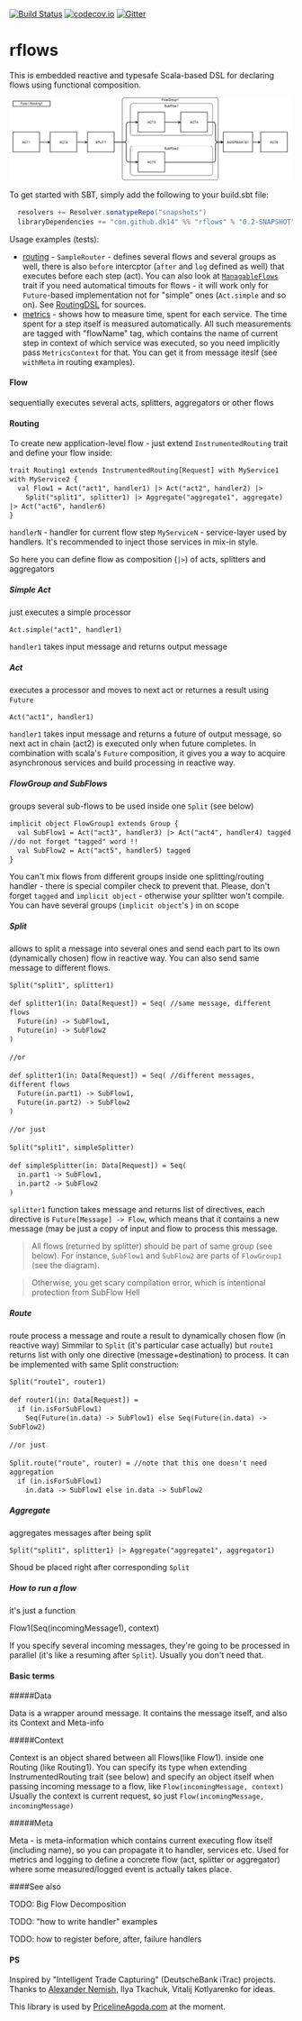 [![Build Status](https://travis-ci.org/dk14/rflows.svg)](https://travis-ci.org/dk14/rflows)
[![codecov.io](http://codecov.io/github/dk14/rflows/coverage.svg?branch=master)](http://codecov.io/github/dk14/rflows?branch=master)
[![Gitter](https://badges.gitter.im/Join%20Chat.svg)](https://gitter.im/dk14/rflows?utm_source=badge&utm_medium=badge&utm_campaign=pr-badge)

# rflows

This is embedded reactive and typesafe Scala-based DSL for declaring flows using functional composition.

![Graph1](/graph.png)

To get started with SBT, simply add the following to your build.sbt file:

```scala
  resolvers += Resolver.sonatypeRepo("snapshots")
  libraryDependencies += "com.github.dk14" %% "rflows" % "0.2-SNAPSHOT"
```

Usage examples (tests):
  - [routing](/src/test/scala/api/routing/dsl/RoutingDSLTest.scala) - `SampleRouter` - defines several flows and several groups as well, there is also `before` intercptor (`after` and `log` defined as well) that executes before each step (act). You can also look at [`ManagableFlows`](/src/main/scala/api/routing/dsl/ManagableRouting.scala) trait if you need automatical timouts for flows - it will work only for `Future`-based implementation not for "simple" ones (`Act.simple` and so on). See [RoutingDSL](/src/main/scala/api/routing/dsl/RoutingDSL.scala) for sources.
  - [metrics](/src/test/scala/api/routing/metrics/MetricsTest.scala#L61) - shows how to measure time, spent for each service. The time spent for a step itself is measured automatically. All such measurements are tagged with "flowName" tag, which contains the name of current step in context of which service was executed, so you need implicitly pass `MetricsContext` for that. You can get it from message iteslf (see `withMeta` in routing examples).

#### Flow
sequentially executes several acts, splitters, aggregators or other flows

#### Routing
 
To create new application-level flow - just extend `InstrumentedRouting` trait and define your flow inside:

    trait Routing1 extends InstrumentedRouting[Request] with MyService1 with MyService2 {
      val Flow1 = Act("act1", handler1) |> Act("act2", handler2) |> 
        Split("split1", splitter1) |> Aggregate("aggregate1", aggregate) |> Act("act6", handler6)
    }

`handlerN` - handler for current flow step
`MyServiceN` - service-layer used by handlers. It's recommended to inject those services in mix-in style.

So here you can define flow as composition (`|>`) of acts, splitters and aggregators

##### Simple Act 
just executes a simple processor

    Act.simple("act1", handler1)

`handler1` takes input message and returns output message

##### Act
executes a processor and moves to next act or returnes a result using `Future`
    
    Act("act1", handler1)

`handler1` takes input message and returns a future of output message, so next act in chain (act2) is executed only when future completes. In combination with scala's `Future` composition, it gives you a way to acquire asynchronous services and build processing in reactive way.

##### FlowGroup and SubFlows
groups several sub-flows to be used inside one `Split` (see below)

    implicit object FlowGroup1 extends Group {
      val SubFlow1 = Act("act3", handler3) |> Act("act4", handler4) tagged //do not forget "tagged" word !!
      val SubFlow2 = Act("act5", handler5) tagged
    }

You can't mix flows from different groups inside one splitting/routing handler - there is special compiler check to prevent that. Please, don't forget `tagged` and `implicit object` - otherwise your splitter won't compile. You can have several groups (`implicit object`'s ) in on scope

##### Split
allows to split a message into several ones and send each part to its own (dynamically chosen) flow in reactive way. You can also send same message to different flows.

    Split("split1", splitter1)

    def splitter1(in: Data[Request]) = Seq( //same message, different flows
      Future(in) -> SubFlow1, 
      Future(in) -> SubFlow2
    )
 
    //or
 
    def splitter1(in: Data[Request]) = Seq( //different messages, different flows
      Future(in.part1) -> SubFlow1,
      Future(in.part2) -> SubFlow2
    ) 
    
    //or just
    
    Split("split1", simpleSplitter)
    
    def simpleSplitter(in: Data[Request]) = Seq(
      in.part1 -> SubFlow1,
      in.part2 -> SubFlow2
    )
    

`splitter1` function takes message and returns list of directives, each directive is `Future[Message] -> Flow`, which means that it contains a new message (may be just a copy of input and flow to process this message.

>All flows (returned by splitter) should be part of same group (see below). For instance, `SubFlow1` and `SubFlow2` are parts of `FlowGroup1` (see the diagram).

>Otherwise, you get scary compilation error, which is intentional protection from SubFlow Hell

##### Route
route process a message and route a result to dynamically chosen flow (in reactive way)
Simmilar to `Split` (it's particular case actually) but `route1` returns list with only one directive (message+destination) to process. It can be implemented with same Split construction:

    Split("route1", router1)

    def router1(in: Data[Request]) = 
      if (in.isForSubFlow1)  
        Seq(Future(in.data) -> SubFlow1) else Seq(Future(in.data) -> SubFlow2)
    
    //or just
    
    Split.route("route", router) = //note that this one doesn't need aggregation
      if (in.isForSubFlow1)  
        in.data -> SubFlow1 else in.data -> SubFlow2


##### Aggregate
aggregates messages after being split

    Split("split1", splitter1) |> Aggregate("aggregate1", aggregator1)

Shoud be placed right after corresponding `Split`

##### How to run a flow
it's just a function

  Flow1(Seq(incomingMessage1), context)
  
If you specify several incoming messages, they're going to be processed in parallel (it's like a resuming after `Split`). Usually you don't need that.

#### Basic terms


#####Data

Data is a wrapper around message. It contains the message itself, and also its Context and Meta-info

#####Context

Context is an object shared between all Flows(like Flow1). inside one Routing (like Routing1).
You can specify its type when extending InstrumentedRouting trait (see below) and specify an object itself when passing incoming message to a flow, like `Flow(incomingMessage, context)`
Usually the context is current request, so just `Flow(incomingMessage, incomingMessage)`

#####Meta

Meta - is meta-information which contains current executing flow itself (including name), so you can propagate it to handler, services etc. Used for metrics and logging to define a concrete flow (act, splitter or aggregator) where some measured/logged event is actually takes place.

####See also

TODO: Big Flow Decomposition

TODO: "how to write handler" examples

TODO: how to register before, after, failure handlers

#### PS

Inspired by "Intelligent Trade Capturing" (DeutscheBank iTrac) projects. Thanks to [Alexander Nemish](github.com/nau), Ilya Tkachuk, Vitalij Kotlyarenko for ideas.

This library is used by [Priceline](http://www.pricelinegroup.com/)[Agoda.com](agoda.com) at the moment.
